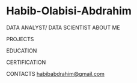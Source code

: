 # Habib-Olabisi-Abdrahim
DATA ANALYST/ DATA SCIENTIST
ABOUT ME

PROJECTS

EDUCATION

CERTIFICATION

CONTACTS
habibabdrahim@gmail.com
